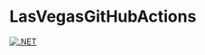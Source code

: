 # LasVegasGitHubActions

[![.NET](https://github.com/jongalloway/LasVegasGitHubActions/actions/workflows/dotnet.yml/badge.svg)](https://github.com/jongalloway/LasVegasGitHubActions/actions/workflows/dotnet.yml)
